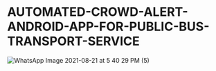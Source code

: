 # AUTOMATED-CROWD-ALERT-ANDROID-APP-FOR-PUBLIC-BUS-TRANSPORT-SERVICE
![WhatsApp Image 2021-08-21 at 5 40 29 PM (5)](https://user-images.githubusercontent.com/61368694/130321333-9e0d33f2-291b-4896-ada6-36bf1220d0ee.jpeg)



